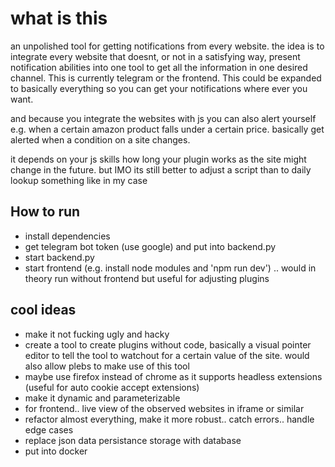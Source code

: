 # what is this

an unpolished tool for getting notifications from every website. the idea is to integrate every website that doesnt, or not in a satisfying way, present notification abilities into one tool to get all the information in one desired channel. This is currently telegram or the frontend. This could be expanded to basically everything so you can get your notifications where ever you want. 

and because you integrate the websites with js you can also alert yourself e.g. when a certain amazon product falls under a certain price. basically get alerted when a condition on a site changes. 

it depends on your js skills how long your plugin works as the site might change in the future. but IMO its still better to adjust a script than to daily lookup something like in my case

## How to run

- install dependencies
- get telegram bot token (use google) and put into backend.py
- start backend.py
- start frontend (e.g. install node modules and 'npm run dev')
.. would in theory run without frontend but useful for adjusting plugins

## cool ideas 

- make it not fucking ugly and hacky
- create a tool to create plugins without code, basically a visual pointer editor to tell the tool to watchout for a certain value of the site. would also allow plebs to make use of this tool
- maybe use firefox instead of chrome as it supports headless extensions (useful for auto cookie accept extensions)
- make it dynamic and parameterizable 
- for frontend.. live view of the observed websites in iframe or similar
- refactor almost everything, make it more robust.. catch errors.. handle edge cases
- replace json data persistance storage with database
- put into docker

